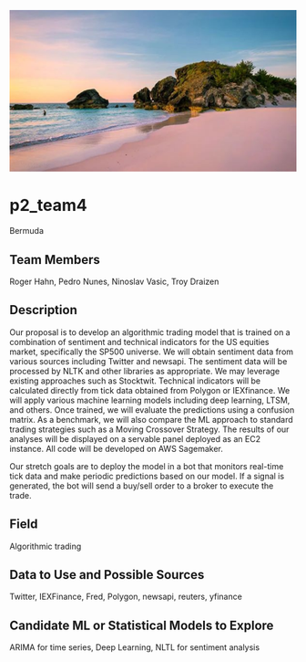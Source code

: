 
![image](bermuda.PNG)

# p2_team4
Bermuda 


## Team Members
Roger Hahn, Pedro Nunes, Ninoslav Vasic, Troy Draizen


## Description
Our proposal is to develop an algorithmic trading model that is trained on a combination of sentiment and technical indicators for the US equities market, specifically the SP500 universe. We will obtain sentiment data from various sources including Twitter and newsapi. The sentiment data will be processed by NLTK and other libraries as appropriate. We may leverage existing approaches such as Stocktwit. Technical indicators will be calculated directly from tick data obtained from Polygon or IEXfinance. We will apply various machine learning models including deep learning, LTSM, and others. Once trained, we will evaluate the predictions using a confusion matrix. As a benchmark, we will also compare the ML approach to standard trading strategies such as a Moving Crossover Strategy. The results of our analyses will be displayed on a servable panel deployed as an EC2 instance. All code will be developed on AWS Sagemaker. 

Our stretch goals are to deploy the model in a bot that monitors real-time tick data and make periodic predictions based on our model. If a signal is generated, the bot will send a buy/sell order to a broker to execute the trade.

## Field
Algorithmic trading

## Data to Use and Possible Sources
Twitter, IEXFinance, Fred, Polygon, newsapi, reuters, yfinance


## Candidate ML or Statistical Models to Explore

ARIMA for time series, Deep Learning, NLTL for sentiment analysis
